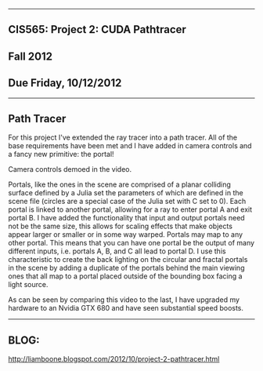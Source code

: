 -------------------------------------------------------------------------------
CIS565: Project 2: CUDA Pathtracer
-------------------------------------------------------------------------------
Fall 2012
-------------------------------------------------------------------------------
Due Friday, 10/12/2012
-------------------------------------------------------------------------------

-------------------------------------------------------------------------------
Path Tracer
-------------------------------------------------------------------------------
For this project I've extended the ray tracer into a path tracer. All of the base requirements have been met and I have added in camera controls and a fancy new primitive: the portal!

Camera controls demoed in the video.

Portals, like the ones in the scene are comprised of a planar colliding surface defined by a Julia set the parameters of which are defined in the scene file (circles are a special case of the Julia set with C set to 0). Each portal is linked to another portal, allowing for a ray to enter portal A and exit portal B. I have added the functionality that input and output portals need not be the same size, this allows for scaling effects that make objects appear larger or smaller or in some way warped. Portals may map to any other portal. This means that you can have one portal be the output of many different inputs, i.e. portals A, B, and C all lead to portal D. I use this characteristic to create the back lighting on the circular and fractal portals in the scene by adding a duplicate of the portals behind the main viewing ones that all map to a portal placed outside of the bounding box facing a light source.

As can be seen by comparing this video to the last, I have upgraded my hardware to an Nvidia GTX 680 and have seen substantial speed boosts.

-------------------------------------------------------------------------------
BLOG:
-------------------------------------------------------------------------------
http://liamboone.blogspot.com/2012/10/project-2-pathtracer.html
